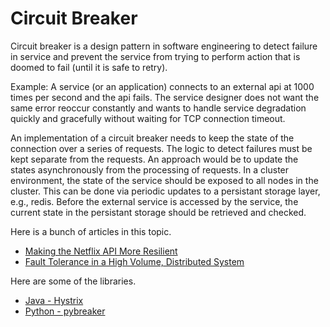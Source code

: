 # Circuit Breaker

Circuit breaker is a design pattern in software engineering to detect failure in service and prevent the service from trying to perform action that is doomed to fail (until it is safe to retry).  


Example: A service (or an application) connects to an external api at 1000 times per second and the api fails. The service designer does not want the same error reoccur constantly and wants to handle service degradation quickly and gracefully without waiting for TCP connection timeout. 

An implementation of a circuit breaker needs to keep the state of the connection over a series of requests. The logic to detect failures must be kept separate from the requests. An approach would be to update the states asynchronously from the processing of requests. In a cluster environment, the state of the service should be exposed to all nodes in the cluster. This can be done via periodic updates to a persistant storage layer, e.g., redis. Before the external service is accessed by the service, the current state in the persistant storage should be retrieved and checked. 

Here is a bunch of articles in this topic. 

- [Making the Netflix API More Resilient](https://medium.com/netflix-techblog/making-the-netflix-api-more-resilient-a8ec62159c2d)
- [Fault Tolerance in a High Volume, Distributed System](https://medium.com/netflix-techblog/fault-tolerance-in-a-high-volume-distributed-system-91ab4faae74a)

Here are some of the libraries.

- [Java - Hystrix](https://github.com/Netflix/Hystrix)
- [Python - pybreaker](https://pypi.org/project/pybreaker/0.2.2/)


